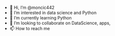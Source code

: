 - 👋 Hi, I’m @moncic442
- 👀 I’m interested in data science and Python
- 🌱 I’m currently learning Python
- 💞️ I’m looking to collaborate on DataScience, apps, 
- 📫 How to reach me 

<!---
moncic442/moncic442 is a ✨ special ✨ repository because its `README.md` (this file) appears on your GitHub profile.
You can click the Preview link to take a look at your changes.
--->
